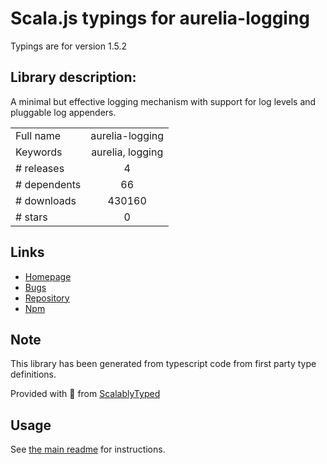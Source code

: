 
# Scala.js typings for aurelia-logging

Typings are for version 1.5.2

## Library description:
A minimal but effective logging mechanism with support for log levels and pluggable log appenders.

|                    |                 |
| ------------------ | :-------------: |
| Full name          | aurelia-logging |
| Keywords           | aurelia, logging |
| # releases         | 4 |
| # dependents       | 66 |
| # downloads        | 430160 |
| # stars            | 0 |

## Links
- [Homepage](http://aurelia.io)
- [Bugs](https://github.com/aurelia/logging/issues)
- [Repository](https://github.com/aurelia/logging)
- [Npm](https://www.npmjs.com/package/aurelia-logging)
    


## Note
This library has been generated from typescript code from first party type definitions.

Provided with :purple_heart: from [ScalablyTyped](https://github.com/oyvindberg/ScalablyTyped)

## Usage
See [the main readme](../../readme.md) for instructions.



